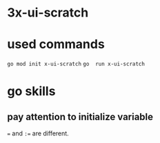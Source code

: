 # 3x-ui-scratch

# used commands
`go mod init x-ui-scratch`
`go  run x-ui-scratch`

# go skills
## pay attention to initialize variable
`=` and `:=` are different.